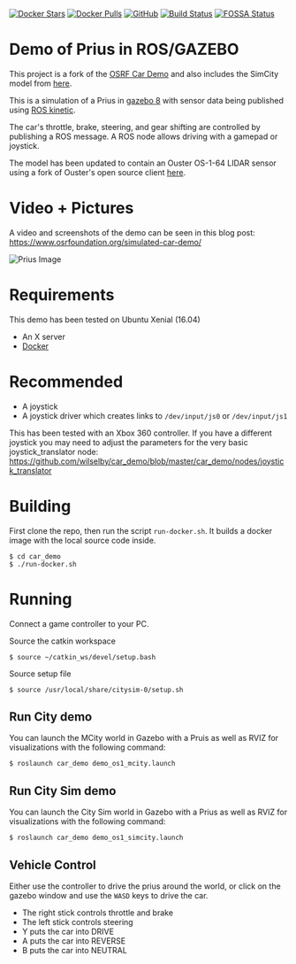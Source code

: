 [![Docker Stars](https://img.shields.io/docker/stars/wilselby/car_demo.svg)](https://hub.docker.com/r/wilselby/car_demo/)
[![Docker Pulls](https://img.shields.io/docker/pulls/wilselby/car_demo.svg)](https://hub.docker.com/r/wilselby/car_demo/)
[![GitHub](https://img.shields.io/github/license/mashape/apistatus.svg)](https://github.com/wilselby/car_demo/blob/master/LICENSE)
[![Build Status](https://travis-ci.org/wilselby/car_demo.svg?branch=master)](https://travis-ci.org/wilselby/car_demo)
[![FOSSA Status](https://app.fossa.io/api/projects/git%2Bgithub.com%2Fwilselby%2Fcar_demo.svg?type=shield)](https://app.fossa.io/projects/git%2Bgithub.com%2Fwilselby%2Fcar_demo?ref=badge_shield)

# Demo of Prius in ROS/GAZEBO
This project is a fork of the [OSRF Car Demo](https://github.com/osrf/car_demo) and also includes the SimCity model from [here](https://bitbucket.org/osrf/citysim/src/default/). 

This is a simulation of a Prius in [gazebo 8](http://gazebosim.org) with sensor data being published using [ROS kinetic](http://wiki.ros.org/kinetic/Installation).

The car's throttle, brake, steering, and gear shifting are controlled by publishing a ROS message.
A ROS node allows driving with a gamepad or joystick.

The model has been updated to contain an Ouster OS-1-64 LIDAR sensor using a fork of Ouster's open source client [here](https://github.com/wilselby/ouster_example).

# Video + Pictures

A video and screenshots of the demo can be seen in this blog post: https://www.osrfoundation.org/simulated-car-demo/

![Prius Image](https://www.osrfoundation.org/wordpress2/wp-content/uploads/2017/06/prius_roundabout_exit.png)

# Requirements

This demo has been tested on Ubuntu Xenial (16.04)

* An X server
* [Docker](https://www.docker.com/get-docker)

# Recommended

* A joystick
* A joystick driver which creates links to `/dev/input/js0` or `/dev/input/js1`

This has been tested with an Xbox 360 controller. If you have a different joystick you may need to adjust the parameters for the very basic joystick_translator node: https://github.com/wilselby/car_demo/blob/master/car_demo/nodes/joystick_translator

# Building

First clone the repo, then run the script `run-docker.sh`.
It builds a docker image with the local source code inside.

```
$ cd car_demo
$ ./run-docker.sh
```

# Running

Connect a game controller to your PC.

Source the catkin workspace
```
$ source ~/catkin_ws/devel/setup.bash
```

Source setup file
```
$ source /usr/local/share/citysim-0/setup.sh
```

## Run City demo
You can launch the MCity world in Gazebo with a Pruis as well as RVIZ for visualizations with the following command:
```
$ roslaunch car_demo demo_os1_mcity.launch
```

## Run City Sim demo
You can launch the City Sim world in Gazebo with a Prius as well as RVIZ for visualizations with the following command:

```
$ roslaunch car_demo demo_os1_simcity.launch
```

## Vehicle Control
Either use the controller to drive the prius around the world, or click on the gazebo window and use the `WASD` keys to drive the car.

* The right stick controls throttle and brake
* The left stick controls steering
* Y puts the car into DRIVE
* A puts the car into REVERSE
* B puts the car into NEUTRAL

